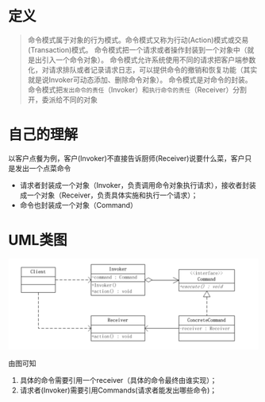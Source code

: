 # 定义
> 命令模式属于对象的行为模式。命令模式又称为行动(Action)模式或交易(Transaction)模式。
> 命令模式把一个请求或者操作封装到一个对象中（就是出引入一个命令对象）。
> 命令模式允许系统使用不同的请求把客户端参数化，对请求排队或者记录请求日志，可以提供命令的撤销和恢复功能（其实就是说Invoker可动态添加、删除命令对象）。
> 命令模式是对命令的封装。命令模式把`发出命令的责任`（Invoker）和`执行命令的责任`（Receiver）分割开，委派给不同的对象


# 自己的理解
以客户点餐为例，客户(Invoker)不直接告诉厨师(Receiver)说要什么菜，客户只是发出一个点菜命令
* 请求者封装成一个对象（Invoker，负责调用命令对象执行请求），接收者封装成一个对象（Receiver，负责具体实施和执行一个请求）；
* 命令也封装成一个对象（Command）

# UML类图
![命令模式](https://github.com/jssgsy/java/raw/master/src/main/java/com/univ/patterndesign/command/command_url.png)

由图可知
1. 具体的命令需要引用一个receiver（具体的命令最终由谁实现）；
2. 请求者(Invoker)需要引用Commands(请求者能发出哪些命令)；
